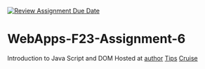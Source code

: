 [![Review Assignment Due Date](https://classroom.github.com/assets/deadline-readme-button-24ddc0f5d75046c5622901739e7c5dd533143b0c8e959d652212380cedb1ea36.svg)](https://classroom.github.com/a/b9NC0g7h)
# WebApps-F23-Assignment-6
Introduction to Java Script and DOM
Hosted at [author](https://44-563-webapps-f23.github.io/44563-webapps-f23-assignment6-Divya-Sarvepalli/author.html)
[Tips](https://44-563-webapps-f23.github.io/44563-webapps-f23-assignment6-Divya-Sarvepalli/tips.html)
[Cruise](https://44-563-webapps-f23.github.io/44563-webapps-f23-assignment6-Divya-Sarvepalli/cruise.html)
